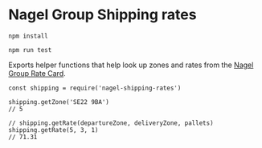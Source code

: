 # Nagel Group Shipping rates

`npm install`

`npm run test`

Exports helper functions that help look up zones and rates from the [Nagel Group Rate Card](https://drive.google.com/file/d/0ByulP-RjHNpdNndzTFdSd2ZGaXM/view).

```
const shipping = require('nagel-shipping-rates')

shipping.getZone('SE22 9BA')
// 5

// shipping.getRate(departureZone, deliveryZone, pallets)
shipping.getRate(5, 3, 1)
// 71.31
```
